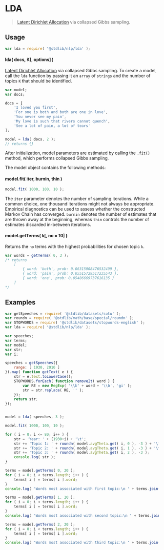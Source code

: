 # LDA

> [Latent Dirichlet Allocation][lda] via collapsed Gibbs sampling.


<section class="intro">

</section>

<!-- /.intro -->


<section class="usage">

## Usage


``` javascript
var lda = require( '@stdlib/nlp/lda' );
```

#### lda( docs, K\[, options\] )

[Latent Dirichlet Allocation][lda] via collapsed Gibbs sampling. To create a model, call the `lda` function by passing it an `array` of `strings` and the number of topics `K` that should be identified.

``` javascript
var model;
var docs;

docs = [
    'I loved you first',
    'For one is both and both are one in love',
    'You never see my pain',
    'My love is such that rivers cannot quench',
    'See a lot of pain, a lot of tears'
];

model = lda( docs, 2 );
// returns {}
```

After initialization, model parameters are estimated by calling the `.fit()` method, which performs collapsed Gibbs sampling.

The model object contains the following methods:

#### model.fit( iter, burnin, thin )

``` javascript
model.fit( 1000, 100, 10 );
```

The `iter` parameter denotes the number of sampling iterations. While a common choice, one thousand iterations might not always be appropriate. Empirical diagnostics can be used to assess whether the constructed Markov Chain has converged. `burnin` denotes the number of estimates that are thrown away at the beginning, whereas `thin` controls the number of estimates discarded in-between iterations.

#### model.getTerms( k\[, no = 10\] )

Returns the `no` terms with the highest probabilities for chosen topic `k`.

```javascript
var words = getTerms( 0, 3 );
/* returns
    [
        { word: 'both', prob: 0.06315008476532499 },
        { word: 'pain', prob: 0.05515729517235543 },
        { word: 'one', prob: 0.05486669737616135 }
    ]
*/
```

</section>

<!-- /.usage -->


<section class="examples">

## Examples

``` javascript
var getSpeeches = require( '@stdlib/datasets/sotu' );
var roundn = require( '@stdlib/math/base/special/roundn' );
var STOPWORDS = require( '@stdlib/datasets/stopwords-english' );
var lda = require( '@stdlib/nlp/lda' );

var speeches;
var terms;
var model;
var str;
var i;

speeches = getSpeeches({
    range: [ 1930, 2010 ]
}).map( function getText( e ) {
    str = e.text.toLowerCase();
    STOPWORDS.forEach( function removeIt( word ) {
        var RE = new RegExp( '\\b' + word + '\\b', 'gi' );
        str = str.replace( RE, '' );
    });
    return str;
});


model = lda( speeches, 3 );

model.fit( 1000, 100, 10 );

for ( i = 0; i <= 80; i++ ) {
    str = 'Year: ' + (1930+i) + '\t';
    str += 'Topic 1: ' + roundn( model.avgTheta.get( i, 0 ), -3 ) + '\t';
    str += 'Topic 2: ' + roundn( model.avgTheta.get( i, 1 ), -3 ) + '\t';
    str += 'Topic 3: ' + roundn( model.avgTheta.get( i, 2 ), -3 );
    console.log( str );
}

terms = model.getTerms( 0, 20 );
for ( i = 0; i < terms.length; i++ ) {
    terms[ i ] = terms[ i ].word;
}
console.log( 'Words most associated with first topic:\n ' + terms.join( ', ' ) );

terms = model.getTerms( 1, 20 );
for ( i = 0; i < terms.length; i++ ) {
    terms[ i ] = terms[ i ].word;
}
console.log( 'Words most associated with second topic:\n ' + terms.join( ', ' ) );

terms = model.getTerms( 2, 20 );
for ( i = 0; i < terms.length; i++ ) {
    terms[ i ] = terms[ i ].word;
}
console.log( 'Words most associated with third topic:\n ' + terms.join( ', ' ) );
```

</section>

<!-- /.examples -->


<section class="links">

[lda]: https://en.wikipedia.org/wiki/Latent_Dirichlet_allocation    

</section>

<!-- /.links -->
